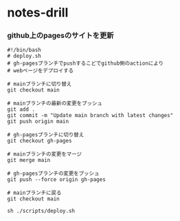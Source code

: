 # notes-drill

### github上のpagesのサイトを更新

```
#!/bin/bash
# deploy.sh
# gh-pagesブランチでpushするこどでgithub側のactionにより
# webページをデプロイする

# mainブランチに切り替え
git checkout main

# mainブランチの最新の変更をプッシュ
git add .
git commit -m "Update main branch with latest changes"
git push origin main

# gh-pagesブランチに切り替え
git checkout gh-pages

# mainブランチの変更をマージ
git merge main

# gh-pagesブランチの変更をプッシュ
git push --force origin gh-pages

# mainブランチに戻る
git checkout main
```

`sh ./scripts/deploy.sh`


